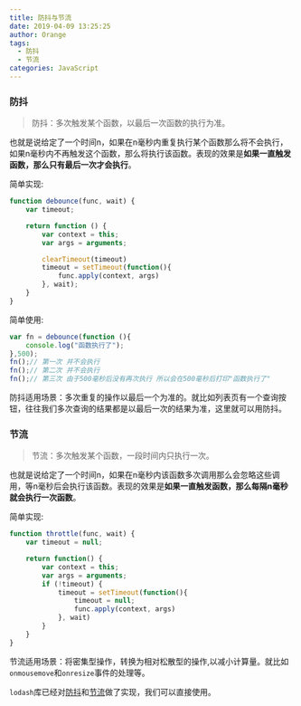 ```yaml
---
title: 防抖与节流
date: 2019-04-09 13:25:25
author: Orange
tags:
  - 防抖
  - 节流
categories: JavaScript
---
```


### 防抖 ###

> 防抖：多次触发某个函数，以最后一次函数的执行为准。

也就是说给定了一个时间n，如果在n毫秒内重复执行某个函数那么将不会执行，如果n毫秒内不再触发这个函数，那么将执行该函数。表现的效果是**如果一直触发函数，那么只有最后一次才会执行**。

简单实现:
```JavaScript
function debounce(func, wait) {
    var timeout;

    return function () {
        var context = this;
        var args = arguments;

        clearTimeout(timeout)
        timeout = setTimeout(function(){
            func.apply(context, args)
        }, wait);
    }
}
```

简单使用:
```JavaScript
var fn = debounce(function (){
    console.log("函数执行了");
},500);
fn();// 第一次 并不会执行
fn();// 第二次 并不会执行
fn();// 第三次 由于500毫秒后没有再次执行 所以会在500毫秒后打印"函数执行了"
```

防抖适用场景：多次重复的操作以最后一个为准的。就比如列表页有一个查询按钮，往往我们多次查询的结果都是以最后一次的结果为准，这里就可以用防抖。

### 节流 ###

> 节流：多次触发某个函数，一段时间内只执行一次。

也就是说给定了一个时间n，如果在n毫秒内该函数多次调用那么会忽略这些调用，等n毫秒后会执行该函数。表现的效果是**如果一直触发函数，那么每隔n毫秒就会执行一次函数**。

简单实现:
```JavaScript
function throttle(func, wait) {
    var timeout = null;

    return function() {
        var context = this;
        var args = arguments;
        if (!timeout) {
            timeout = setTimeout(function(){
                timeout = null;
                func.apply(context, args)
            }, wait)
        }
    }
}
```

节流适用场景：将密集型操作，转换为相对松散型的操作,以减小计算量。就比如`onmousemove`和`onresize`事件的处理等。

`lodash`库已经对[防抖](https://www.lodashjs.com/docs/4.17.5.html#debounce)和[节流](https://www.lodashjs.com/docs/4.17.5.html#throttle)做了实现，我们可以直接使用。
